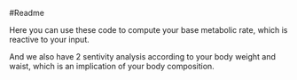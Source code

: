 #Readme

Here you can use these code to compute your base metabolic rate, which is reactive to your input. 

And we also have 2 sentivity analysis according to your body weight and waist, which is an implication of your body composition.
